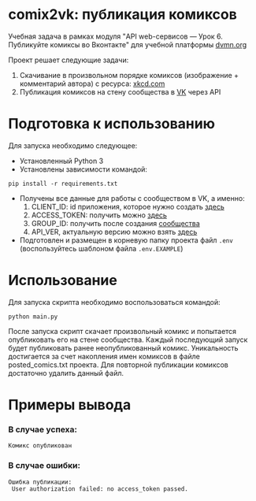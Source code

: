 # comix2vk: публикация комиксов 

Учебная задача в рамках модуля "API web-сервисов — Урок 6. Публикуйте комиксы во Вконтакте" для учебной платформы [dvmn.org](https://dvmn.org)


Проект решает следующие задачи:

1. Скачивание в произвольном порядке комиксов (изображение + комментарий автора) с ресурса: [xkcd.com](https://xkcd.com/)
2. Публикация комиксов на стену сообщества в [VK](https://vk.com) через API


# Подготовка к использованию

Для запуска необходимо следующее:
- Установленный Python 3
- Установлены зависимости командой: 
```
pip install -r requirements.txt
```
- Получены все данные для работы с сообществом в VK, а именно:
  1. CLIENT_ID: id приложения, которое нужно создать [здесь](https://vk.com/dev) 
  2. ACCESS_TOKEN: получить можно [здесь](https://vk.com/dev/implicit_flow_user)
  3. GROUP_ID: получить после создания [сообщества](https://vk.com/groups?tab=admin)
  4. API_VER, актуальную версию можно взять [здесь](https://vk.com/dev/versions)
- Подготовлен и размещен в корневую папку проекта файл `.env` (воспользуйтесь шаблоном файла `.env.EXAMPLE`) 


# Использование

Для запуска скрипта необходимо воспользоваться командой:
```
python main.py
```

После запуска скрипт скачает произвольный комикс и попытается опубликовать его на стене сообщества.
Каждый последующий запуск будет публиковать ранее неопубликованный комикс. 
Уникальность достигается за счет накопления имен комиксов в файле posted_comics.txt проекта.
Для повторной публикации комиксов достаточно удалить данный файл.

# Примеры вывода
### В случае успеха:
```shell
Комикс опубликован
```
### В случае ошибки:
```shell
Ошибка публикации:
 User authorization failed: no access_token passed.
```